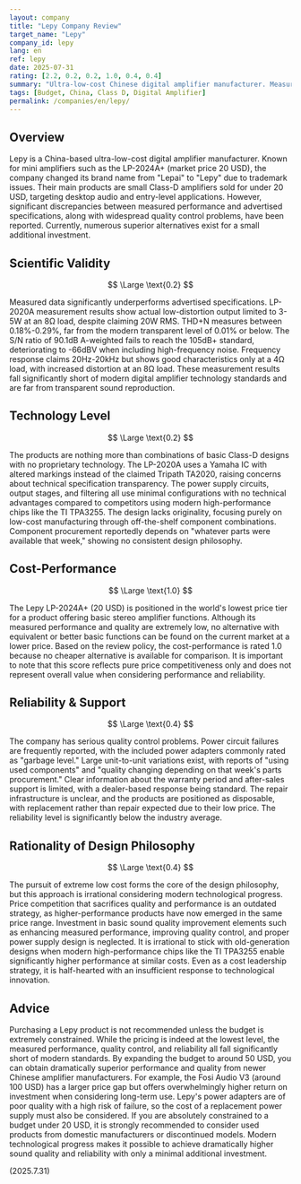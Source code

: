```yaml
---
layout: company
title: "Lepy Company Review"
target_name: "Lepy"
company_id: lepy
lang: en
ref: lepy
date: 2025-07-31
rating: [2.2, 0.2, 0.2, 1.0, 0.4, 0.4]
summary: "Ultra-low-cost Chinese digital amplifier manufacturer. Measured performance significantly underperforms advertised specifications with serious quality control issues. No technical advantage over modern same-price products."
tags: [Budget, China, Class D, Digital Amplifier]
permalink: /companies/en/lepy/
---
```

## Overview

Lepy is a China-based ultra-low-cost digital amplifier manufacturer. Known for mini amplifiers such as the LP-2024A+ (market price 20 USD), the company changed its brand name from "Lepai" to "Lepy" due to trademark issues. Their main products are small Class-D amplifiers sold for under 20 USD, targeting desktop audio and entry-level applications. However, significant discrepancies between measured performance and advertised specifications, along with widespread quality control problems, have been reported. Currently, numerous superior alternatives exist for a small additional investment.

## Scientific Validity

$$ \Large \text{0.2} $$

Measured data significantly underperforms advertised specifications. LP-2020A measurement results show actual low-distortion output limited to 3-5W at an 8Ω load, despite claiming 20W RMS. THD+N measures between 0.18%-0.29%, far from the modern transparent level of 0.01% or below. The S/N ratio of 90.1dB A-weighted fails to reach the 105dB+ standard, deteriorating to -66dBV when including high-frequency noise. Frequency response claims 20Hz-20kHz but shows good characteristics only at a 4Ω load, with increased distortion at an 8Ω load. These measurement results fall significantly short of modern digital amplifier technology standards and are far from transparent sound reproduction.

## Technology Level

$$ \Large \text{0.2} $$

The products are nothing more than combinations of basic Class-D designs with no proprietary technology. The LP-2020A uses a Yamaha IC with altered markings instead of the claimed Tripath TA2020, raising concerns about technical specification transparency. The power supply circuits, output stages, and filtering all use minimal configurations with no technical advantages compared to competitors using modern high-performance chips like the TI TPA3255. The design lacks originality, focusing purely on low-cost manufacturing through off-the-shelf component combinations. Component procurement reportedly depends on "whatever parts were available that week," showing no consistent design philosophy.

## Cost-Performance

$$ \Large \text{1.0} $$

The Lepy LP-2024A+ (20 USD) is positioned in the world's lowest price tier for a product offering basic stereo amplifier functions. Although its measured performance and quality are extremely low, no alternative with equivalent or better basic functions can be found on the current market at a lower price. Based on the review policy, the cost-performance is rated 1.0 because no cheaper alternative is available for comparison. It is important to note that this score reflects pure price competitiveness only and does not represent overall value when considering performance and reliability.

## Reliability & Support

$$ \Large \text{0.4} $$

The company has serious quality control problems. Power circuit failures are frequently reported, with the included power adapters commonly rated as "garbage level." Large unit-to-unit variations exist, with reports of "using used components" and "quality changing depending on that week's parts procurement." Clear information about the warranty period and after-sales support is limited, with a dealer-based response being standard. The repair infrastructure is unclear, and the products are positioned as disposable, with replacement rather than repair expected due to their low price. The reliability level is significantly below the industry average.

## Rationality of Design Philosophy

$$ \Large \text{0.4} $$

The pursuit of extreme low cost forms the core of the design philosophy, but this approach is irrational considering modern technological progress. Price competition that sacrifices quality and performance is an outdated strategy, as higher-performance products have now emerged in the same price range. Investment in basic sound quality improvement elements such as enhancing measured performance, improving quality control, and proper power supply design is neglected. It is irrational to stick with old-generation designs when modern high-performance chips like the TI TPA3255 enable significantly higher performance at similar costs. Even as a cost leadership strategy, it is half-hearted with an insufficient response to technological innovation.

## Advice

Purchasing a Lepy product is not recommended unless the budget is extremely constrained. While the pricing is indeed at the lowest level, the measured performance, quality control, and reliability all fall significantly short of modern standards. By expanding the budget to around 50 USD, you can obtain dramatically superior performance and quality from newer Chinese amplifier manufacturers. For example, the Fosi Audio V3 (around 100 USD) has a larger price gap but offers overwhelmingly higher return on investment when considering long-term use. Lepy's power adapters are of poor quality with a high risk of failure, so the cost of a replacement power supply must also be considered. If you are absolutely constrained to a budget under 20 USD, it is strongly recommended to consider used products from domestic manufacturers or discontinued models. Modern technological progress makes it possible to achieve dramatically higher sound quality and reliability with only a minimal additional investment.

(2025.7.31)
